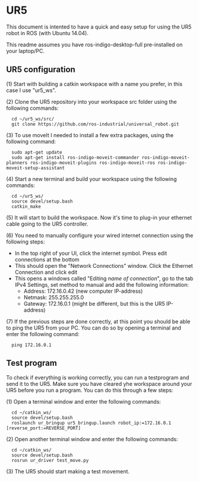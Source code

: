 # UR5
This document is intented to have a quick and easy setup for using the UR5 robot in ROS (with Ubuntu 14.04).

This readme assumes you have ros-indigo-desktop-full pre-installed on your laptop/PC.


## UR5 configuration
(1) Start with building a catkin workspace with a name you prefer, in this case I use "ur5_ws".

(2) Clone the UR5 repository into your workspace src folder using the following commands:
```
  cd ~/ur5_ws/src/
  git clone https://github.com/ros-industrial/universal_robot.git
```

(3) To use moveIt I needed to install a few extra packages, using the following command:
```
  sudo apt-get update
  sudo apt-get install ros-indigo-moveit-commander ros-indigo-moveit-planners ros-indigo-moveit-plugins ros-indigo-moveit-ros ros-indigo-moveit-setup-assistant
``` 

(4) Start a new terminal and build your workspace using the following commands:
```
  cd ~/ur5_ws/
  source devel/setup.bash
  catkin_make
```

(5) It will start to build the workspace. Now it's time to plug-in your ethernet cable going to the UR5 controller.

(6) You need to manually configure your wired internet connection using the following steps:
- In the top right of your UI, click the internet symbol. Press edit connections at the bottom
- This should open the "Network Connections" window. Click the Ethernet Connection and click edit
- This opens a windows called "Editing *name of connection*", go to the tab IPv4 Settings, set method to manual and add the following information:
  * Address: 172.16.0.42 (new computer IP-address)
  * Netmask: 255.255.255.0
  * Gateway: 172.16.0.1 (might be different, but this is the UR5 IP-address)

(7) If the previous steps are done correctly, at this point you should be able to ping the UR5 from your PC. You can do so by opening a terminal and enter the following command:
```
  ping 172.16.0.1
```

## Test program
To check if everything is working correctly, you can run a testprogram and send it to the UR5. Make sure you have cleared yhe workspace around your UR5 before you run a program. You can do this through a few steps:

(1) Open a terminal window and enter the following commands:
```
  cd ~/catkin_ws/
  source devel/setup.bash
  roslaunch ur_bringup ur5_bringup.launch robot_ip:=172.16.0.1 [reverse_port:=REVERSE_PORT]
  ```
(2) Open another terminal window and enter the following commands:
```
  cd ~/catkin_ws/
  source devel/setup.bash
  rosrun ur_driver test_move.py
```
(3) The UR5 should start making a test movement.






